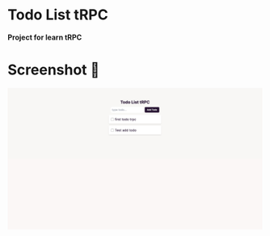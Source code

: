 # Todo List tRPC

**Project for learn tRPC**

# Screenshot 📸

<img width="1680" alt="image" src="./public/screenshot/home.jpeg">
